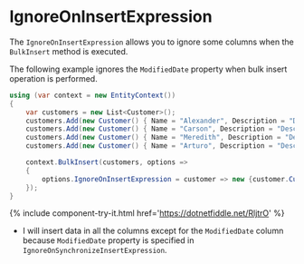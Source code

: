 # IgnoreOnInsertExpression

The `IgnoreOnInsertExpression` allows you to ignore some columns when the `BulkInsert` method is executed.

The following example ignores the `ModifiedDate` property when bulk insert operation is performed.

```csharp
using (var context = new EntityContext())
{
    var customers = new List<Customer>();
    customers.Add(new Customer() { Name = "Alexander", Description = "Description of Alexander", CreatedDate = DateTime.Now, ModifiedDate = DateTime.Now, IsActive = true });
    customers.Add(new Customer() { Name = "Carson", Description = "Description of Carson", CreatedDate = DateTime.Now, ModifiedDate = DateTime.Now, IsActive = true });
    customers.Add(new Customer() { Name = "Meredith", Description = "Description of Meredith", CreatedDate = DateTime.Now, ModifiedDate = DateTime.Now, IsActive = true });
    customers.Add(new Customer() { Name = "Arturo", Description = "Description of Arturo", CreatedDate = DateTime.Now, ModifiedDate = DateTime.Now, IsActive = true });

    context.BulkInsert(customers, options => 
    {
        options.IgnoreOnInsertExpression = customer => new {customer.CustomerID,  customer.ModifiedDate};
    });
}
```

{% include component-try-it.html href='https://dotnetfiddle.net/RljtrO' %}

 - I will insert data in all the columns except for the `ModifiedDate` column because `ModifiedDate` property is specified in `IgnoreOnSynchronizeInsertExpression`. 

